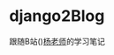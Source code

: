 # django2Blog
跟随B站()[杨老师](https://space.bilibili.com/252028233?spm_id_from=333.788.b_765f7570696e666f.2)的学习笔记
